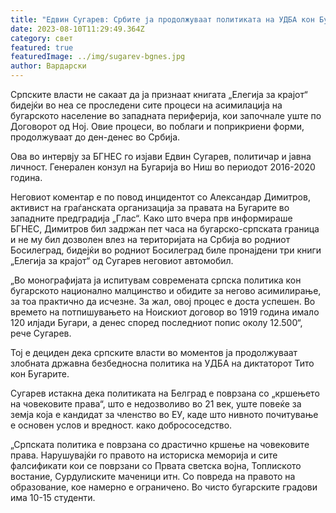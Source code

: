 ```yaml
---
title: "Едвин Сугарев: Србите ја продолжуваат политиката на УДБА кон Бугарите"
date: 2023-08-10T11:29:49.364Z
category: свет
featured: true
featuredImage: ../img/sugarev-bgnes.jpg
author: Вардарски
---
```

Српските власти не сакаат да ја признаат книгата „Елегија за крајот“ бидејќи во неа се проследени сите процеси на асимилација на бугарското население во западната периферија, кои започнале уште по Договорот од Ној. Овие процеси, во поблаги и поприкриени форми, продолжуваат до ден-денес во Србија.

Ова во интервју за БГНЕС го изјави Едвин Сугарев, политичар и јавна личност. Генерален конзул на Бугарија во Ниш во периодот 2016-2020 година.

Неговиот коментар е по повод инцидентот со Александар Димитров, активист на граѓанската организација за правата на Бугарите во западните предградија „Глас“. Како што вчера прв информираше БГНЕС, Димитров бил задржан пет часа на бугарско-српската граница и не му бил дозволен влез на територијата на Србија во родниот Босилеград, бидејќи во родниот Босилеград биле пронајдени три книги „Елегија за крајот“ од Сугарев неговиот автомобил.

„Во монографијата ја испитувам современата српска политика кон бугарското национално малцинство и обидите за негово асимилирање, за тоа практично да исчезне. За жал, овој процес е доста успешен. Во времето на потпишувањето на Ноискиот договор во 1919 година имало 120 илјади Бугари, а денес според последниот попис околу 12.500“, рече Сугарев.

Тој е дециден дека српските власти во моментов ја продолжуваат злобната државна безбедносна политика на УДБА на диктаторот Тито кон Бугарите.

Сугарев истакна дека политиката на Белград е поврзана со „кршењето на човековите права“, што е недозволиво во 21 век, уште повеќе за земја која е кандидат за членство во ЕУ, каде што нивното почитување е основен услов и вредност. како добрососедство.

„Српската политика е поврзана со драстично кршење на човековите права. Нарушувајќи го правото на историска меморија и сите фалсификати кои се поврзани со Првата светска војна, Топлиското востание, Сурдулиските маченици итн. Со повреда на правото на образование, кое намерно е ограничено. Во чисто бугарските градови има 10-15 студенти.